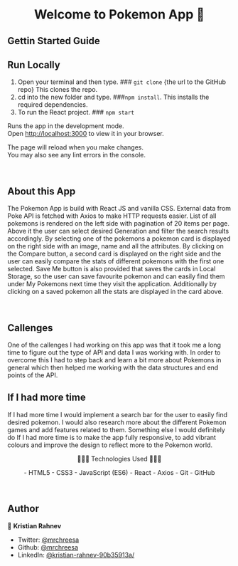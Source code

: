 <h1 align="center">Welcome to Pokemon App 👋</h1>

## Gettin Started Guide

## Run Locally

1. Open your terminal and then type. ### `git clone` {the url to the GitHub repo} This clones the repo.
2. cd into the new folder and type. ###`npm install`. This installs the required dependencies.
3. To run the React project. ### `npm start`

Runs the app in the development mode.\
Open [http://localhost:3000](http://localhost:3000) to view it in your browser.

The page will reload when you make changes.\
You may also see any lint errors in the console.

<br />
<h2> About this App </h2>

The Pokemon App is build with React JS and vanilla CSS. External data from Poke API is fetched with Axios to make HTTP requests easier. List of all pokemons is rendered on the left side with pagination of 20 items per page. Above it the user can select desired Generation and filter the search results accordingly. By selecting one of the pokemons a pokemon card is displayed on the right side with an image, name and all the attributes. By clicking on the Compare button, a second card is displayed on the right side and the user can easily compare the stats of different pokemons with the first one selected. Save Me button is also provided that saves the cards in Local Storage, so the user can save favourite pokemon and can easily find them under My Pokemons next time they visit the application. Additionally by clicking on a saved pokemon all the stats are displayed in the card above.

<br />
<h2> Callenges </h2>
One of the callenges I had working on this app was that it took me a long time to figure out the type of API and data I was working with. In order to overcome this I had to step back and learn a bit more about Pokemons in general which then helped me working with the data structures and end points of the API.

<h2>If I had more time </h2>
If I had more time I would implement a search bar for the user to easily find desired pokemon. I would also research more about the different Pokemon games and add features related to them. 
Something else I would definitely do If I had more time is to make the app fully responsive, to add vibrant colours and improve the design to reflect more to the Pokemon world.

<br >

<p align="center">
 🔶🔶🔶 Technologies Used 🔶🔶🔶
 </p>
<p align="center">
- HTML5
- CSS3
- JavaScript (ES6)
- React
- Axios
- Git
- GitHub
</p>
</br>

## Author

👤 **Kristian Rahnev**

- Twitter: [@mrchreesa](https://twitter.com/mrchreesa)
- Github: [@mrchreesa](https://github.com/mrchreesa)
- LinkedIn: [@kristian-rahnev-90b35913a/](https://linkedin.com/in/kristian-rahnev-90b35913a/)
